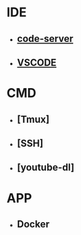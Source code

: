 # IDE
* ## [code-server](https://github.com/cdr/code-server)
* ## [VSCODE](https://code.visualstudio.com)

# CMD
* ## [Tmux]
* ## [SSH]
* ## [youtube-dl]

# APP
* ## Docker
